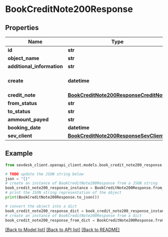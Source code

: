 # BookCreditNote200Response


## Properties

Name | Type | Description | Notes
------------ | ------------- | ------------- | -------------
**id** | **str** |  | [optional] 
**object_name** | **str** |  | [optional] 
**additional_information** | **str** |  | [optional] 
**create** | **datetime** | Date of email creation | [optional] 
**credit_note** | [**BookCreditNote200ResponseCreditNote**](BookCreditNote200ResponseCreditNote.md) |  | [optional] 
**from_status** | **str** |  | [optional] 
**to_status** | **str** |  | [optional] 
**ammount_payed** | **str** |  | [optional] 
**booking_date** | **datetime** |  | [optional] 
**sev_client** | [**BookCreditNote200ResponseSevClient**](BookCreditNote200ResponseSevClient.md) |  | [optional] 

## Example

```python
from sevdesk_client.openapi_client.models.book_credit_note200_response import BookCreditNote200Response

# TODO update the JSON string below
json = "{}"
# create an instance of BookCreditNote200Response from a JSON string
book_credit_note200_response_instance = BookCreditNote200Response.from_json(json)
# print the JSON string representation of the object
print(BookCreditNote200Response.to_json())

# convert the object into a dict
book_credit_note200_response_dict = book_credit_note200_response_instance.to_dict()
# create an instance of BookCreditNote200Response from a dict
book_credit_note200_response_from_dict = BookCreditNote200Response.from_dict(book_credit_note200_response_dict)
```
[[Back to Model list]](../README.md#documentation-for-models) [[Back to API list]](../README.md#documentation-for-api-endpoints) [[Back to README]](../README.md)


